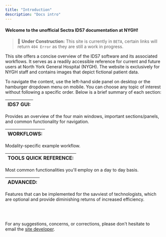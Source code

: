 ```yaml
---
title: "Introduction"
description: "Docs intro"
---
```


#### **Welcome to the unofficial Sectra IDS7 documentation at NYGH!**

>  🚧 **Under Construction:** This site is currently in `BETA`, certain links will return `404 Error` as they are still a work in progress.

This site offers a concise overview of the IDS7 software and its associated workflows. It serves as a readily accessible reference for current and future users at North York General Hospital (NYGH). The website is exclusively for NYGH staff and contains images that depict fictional patient data.

To navigate the content, use the left-hand side panel on desktop or the hamburger dropdown menu on mobile. You can choose any topic of interest without following a specific order. Below is a brief summary of each section:

| IDS7 GUI:   |
| ----------- |

Provides an overview of the four main windows, important sections/panels, and common functionality for navigation.


| WORKFLOWS:   |
| ------------ |

Modality-specific example workflow.


| TOOLS QUICK REFERENCE:   |
| ------------------------ |

Most common functionalities you'll employ on a day to day basis.

| ADVANCED:   |
| ----------- |

Features that can be implemented for the savviest of technologists, which are optional and provide diminishing returns of increased efficiency.

<br /><br />

For any suggestions, concerns, or corrections, please don't hesitate to email the <a href="mailto:leonpoon@hotmail.ca">site developer</a>.